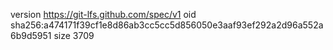 version https://git-lfs.github.com/spec/v1
oid sha256:a474171f39cf1e8d86ab3cc5cc5d856050e3aaf93ef292a2d96a552a6b9d5951
size 3709
